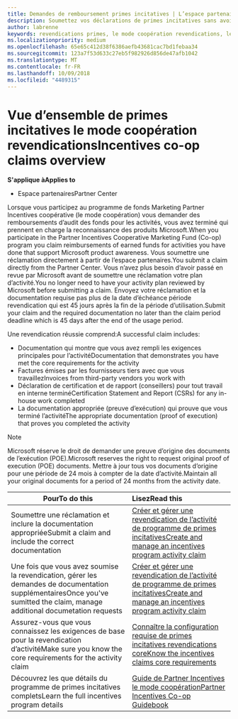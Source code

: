 ```yaml
---
title: Demandes de remboursement primes incitatives | L’espace partenaires
description: Soumettez vos déclarations de primes incitatives sans avoir à planifier votre activité tout d’abord passé en revue.
author: labrenne
keywords: revendications primes, le mode coopération revendications, les fonds
ms.localizationpriority: medium
ms.openlocfilehash: 65e65c412d38f6386aefb43681cac7bd1febaa34
ms.sourcegitcommit: 123a7f53d633c27eb5f982926d856de47afb1042
ms.translationtype: MT
ms.contentlocale: fr-FR
ms.lasthandoff: 10/09/2018
ms.locfileid: "4489315"
---
```

# <a name="incentives-co-op-claims-overview"></a><span data-ttu-id="d53a0-104">Vue d’ensemble de primes incitatives le mode coopération revendications</span><span class="sxs-lookup"><span data-stu-id="d53a0-104">Incentives co-op claims overview</span></span>

**<span data-ttu-id="d53a0-105">S'applique à</span><span class="sxs-lookup"><span data-stu-id="d53a0-105">Applies to</span></span>**

- <span data-ttu-id="d53a0-106">Espace partenaires</span><span class="sxs-lookup"><span data-stu-id="d53a0-106">Partner Center</span></span>

<span data-ttu-id="d53a0-107">Lorsque vous participez au programme de fonds Marketing Partner Incentives coopérative (le mode coopération) vous demander des remboursements d’audit des fonds pour les activités, vous avez terminé qui prennent en charge la reconnaissance des produits Microsoft.</span><span class="sxs-lookup"><span data-stu-id="d53a0-107">When you participate in the  Partner Incentives Cooperative Marketing Fund (Co-op) program you claim reimbursements of earned funds for activities you have done that support Microsoft product awareness.</span></span> <span data-ttu-id="d53a0-108">Vous soumettre une réclamation directement à partir de l’espace partenaires.</span><span class="sxs-lookup"><span data-stu-id="d53a0-108">You submit a claim directly from the Partner Center.</span></span> <span data-ttu-id="d53a0-109">Vous n’avez plus besoin d’avoir passé en revue par Microsoft avant de soumettre une réclamation votre plan d’activité.</span><span class="sxs-lookup"><span data-stu-id="d53a0-109">You no longer need to have your activity plan reviewed by Microsoft before submitting a claim.</span></span> <span data-ttu-id="d53a0-110">Envoyez votre réclamation et la documentation requise pas plus de la date d’échéance période revendication qui est 45 jours après la fin de la période d’utilisation.</span><span class="sxs-lookup"><span data-stu-id="d53a0-110">Submit your claim and the required documentation no later than the claim period deadline which is 45 days after the end of the usage period.</span></span> 

<span data-ttu-id="d53a0-111">Une revendication réussie comprend:</span><span class="sxs-lookup"><span data-stu-id="d53a0-111">A successful claim includes:</span></span>

- <span data-ttu-id="d53a0-112">Documentation qui montre que vous avez rempli les exigences principales pour l’activité</span><span class="sxs-lookup"><span data-stu-id="d53a0-112">Documentation that demonstrates you have met the core requirements for the activity</span></span>
- <span data-ttu-id="d53a0-113">Factures émises par les fournisseurs tiers avec que vous travaillez</span><span class="sxs-lookup"><span data-stu-id="d53a0-113">Invoices from third-party vendors you work with</span></span>
- <span data-ttu-id="d53a0-114">Déclaration de certification et de rapport (conseillers) pour tout travail en interne terminé</span><span class="sxs-lookup"><span data-stu-id="d53a0-114">Certification Statement and Report (CSRs) for any in-house work completed</span></span>
- <span data-ttu-id="d53a0-115">La documentation appropriée (preuve d’exécution) qui prouve que vous terminé l’activité</span><span class="sxs-lookup"><span data-stu-id="d53a0-115">The appropriate documentation (proof of execution) that proves you completed the activity</span></span> 

>[!NOTE]
><span data-ttu-id="d53a0-116">Microsoft réserve le droit de demander une preuve d’origine des documents de l’exécution (POE).</span><span class="sxs-lookup"><span data-stu-id="d53a0-116">Microsoft reserves the right to request original proof of execution (POE) documents.</span></span> <span data-ttu-id="d53a0-117">Mettre à jour tous vos documents d’origine pour une période de 24 mois à compter de la date d’activité.</span><span class="sxs-lookup"><span data-stu-id="d53a0-117">Maintain all your original documents for a period of 24 months from the activity date.</span></span> 

|**<span data-ttu-id="d53a0-118">Pour</span><span class="sxs-lookup"><span data-stu-id="d53a0-118">To do this</span></span>**   |**<span data-ttu-id="d53a0-119">Lisez</span><span class="sxs-lookup"><span data-stu-id="d53a0-119">Read this</span></span>**   |
|-----------------|:--------------------------------------|
|<span data-ttu-id="d53a0-120">Soumettre une réclamation et inclure la documentation appropriée</span><span class="sxs-lookup"><span data-stu-id="d53a0-120">Submit a claim and include the correct documentation</span></span>|[<span data-ttu-id="d53a0-121">Créer et gérer une revendication de l’activité de programme de primes incitatives</span><span class="sxs-lookup"><span data-stu-id="d53a0-121">Create and manage an incentives program activity claim</span></span>](create-incentives-claims.md)|
|<span data-ttu-id="d53a0-122">Une fois que vous avez soumise la revendication, gérer les demandes de documentation supplémentaires</span><span class="sxs-lookup"><span data-stu-id="d53a0-122">Once you've sumitted the claim, manage additional documetation requests</span></span>|[<span data-ttu-id="d53a0-123">Créer et gérer une revendication de l’activité de programme de primes incitatives</span><span class="sxs-lookup"><span data-stu-id="d53a0-123">Create and manage an incentives program activity claim</span></span>](create-incentives-claims.md)  |
|<span data-ttu-id="d53a0-124">Assurez-vous que vous connaissez les exigences de base pour la revendication d’activité</span><span class="sxs-lookup"><span data-stu-id="d53a0-124">Make sure you know the core requirements for the activity claim</span></span>|[<span data-ttu-id="d53a0-125">Connaître la configuration requise de primes incitatives revendications core</span><span class="sxs-lookup"><span data-stu-id="d53a0-125">Know the incentives claims core requirements</span></span>](core-requirements.md)   |
|<span data-ttu-id="d53a0-126">Découvrez les que détails du programme de primes incitatives complets</span><span class="sxs-lookup"><span data-stu-id="d53a0-126">Learn the full incentives program details</span></span>|[<span data-ttu-id="d53a0-127">Guide de Partner Incentives le mode coopération</span><span class="sxs-lookup"><span data-stu-id="d53a0-127">Partner Incentives Co-op Guidebook</span></span>](https://assets.microsoft.com/coop-guidebook.pdf)
                                                                                 
                                   
